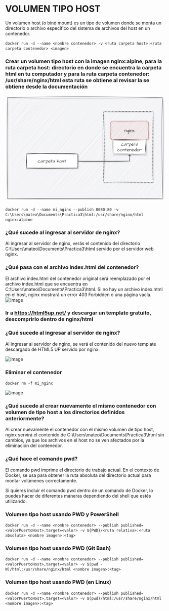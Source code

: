 # VOLUMEN TIPO HOST
Un volumen host (o bind mount) es un tipo de volumen donde se monta un directorio o archivo específico del sistema de archivos del host en un contenedor.

```
docker run -d --name <nombre contenedor> -v <ruta carpeta host>:<ruta carpeta contenedor> <imagen> 
```

### Crear un volumen tipo host con la imagen nginx:alpine, para la ruta carpeta host: directorio en donde se encuentra la carpeta html en tu computador y para la ruta carpeta contenedor: /usr/share/nginx/html esta ruta se obtiene al revisar la se obtiene desde la documentación
![Volúmenes](imagenes/volumen-host.PNG)
```
docker run -d --name mi_nginx --publish 8080:80 -v C:\Users\mateo\Documents\Practica3\html:/usr/share/nginx/html nginx:alpine
```

### ¿Qué sucede al ingresar al servidor de nginx?
Al ingresar al servidor de nginx, verás el contenido del directorio C:\Users\mateo\Documents\Practica3\html servido por el servidor web nginx.

### ¿Qué pasa con el archivo index.html del contenedor?
El archivo index.html del contenedor original será reemplazado por el archivo index.html que se encuentra en C:\Users\mateo\Documents\Practica3\html. Si no hay un archivo index.html en el host, nginx mostrará un error 403 Forbidden o una página vacía. 
<img width="928" alt="image" src="https://github.com/MaxCar31/2024A-ISWD633-GR1/assets/141116497/d2074d46-49aa-4388-a8fc-e3d9684bb994">


### Ir a https://html5up.net/ y descargar un template gratuito, descomprirlo dentro de nginx/html
### ¿Qué sucede al ingresar al servidor de nginx?

Al ingresar al servidor de nginx, se verá el contenido del nuevo template descargado de HTML5 UP servido por nginx.

<img width="922" alt="image" src="https://github.com/MaxCar31/2024A-ISWD633-GR1/assets/141116497/5c16d1aa-0303-48f4-ba7c-4f4a2da5a762">


### Eliminar el contenedor

```
docker rm -f mi_nginx
```
<img width="330" alt="image" src="https://github.com/MaxCar31/2024A-ISWD633-GR1/assets/141116497/5c9508b1-57f6-464c-8448-fa0cf6c2310c">

### ¿Qué sucede al crear nuevamente el mismo contenedor con volumen de tipo host a los directorios definidos anteriormente?

Al crear nuevamente el contenedor con el mismo volumen de tipo host, nginx servirá el contenido de C:\Users\mateo\Documents\Practica3\html sin cambios, ya que los archivos en el host no se ven afectados por la eliminación del contenedor.

### ¿Qué hace el comando pwd?

El comando pwd imprime el directorio de trabajo actual. En el contexto de Docker, se usa para obtener la ruta absoluta del directorio actual para montar volúmenes correctamente.

Si quieres incluir el comando pwd dentro de un comando de Docker, lo puedes hacer de diferentes maneras dependiendo del shell que estés utilizando.


### Volumen tipo host usando PWD y PowerShell
```
docker run -d --name <nombre contenedor> --publish published=<valorPuertoHost>,target=<valor> -v ${PWD}/<ruta relativa>:<ruta absoluta> <nombre imagen>:<tag> 
```

### Volumen tipo host usando PWD (Git Bash)

```
docker run -d --name <nombre contenedor> --publish published=<valorPuertoHost>,target=<valor> -v $(pwd -W)/html:/usr/share/nginx/html <nombre imagen>:<tag> 
```

### Volumen tipo host usando PWD (en Linux)

```
docker run -d --name <nombre contenedor> --publish published=<valorPuertoHost>,target=<valor> -v $(pwd)/html:/usr/share/nginx/html <nombre imagen>:<tag> 
```

